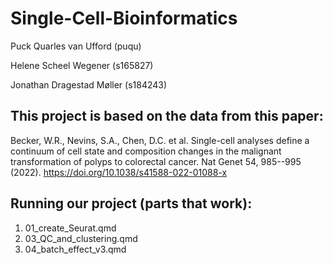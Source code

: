 # Single-Cell-Bioinformatics

Puck Quarles van Ufford (puqu)

Helene Scheel Wegener (s165827)

Jonathan Dragestad Møller (s184243)

## This project is based on the data from this paper:

Becker, W.R., Nevins, S.A., Chen, D.C. et al. Single-cell analyses define a continuum of cell state and composition changes in the malignant transformation of polyps to colorectal cancer. Nat Genet 54, 985--995 (2022). <https://doi.org/10.1038/s41588-022-01088-x>

## Running our project (parts that work):

1. 01_create_Seurat.qmd
2. 03_QC_and_clustering.qmd
3. 04_batch_effect_v3.qmd
